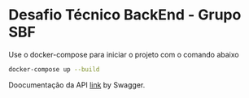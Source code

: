 # Desafio Técnico BackEnd - Grupo SBF

Use o docker-compose para iniciar o projeto com o comando abaixo
```bash
docker-compose up --build
```

Doocumentação da API [link](http://localhost/api/documentation) by Swagger.
